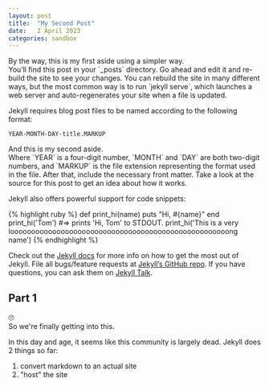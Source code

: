 ```yaml
---
layout: post
title:  "My Second Post"
date:   2 April 2023
categories: sandbox
---
```

<!-- TODO: move aside to the bottom of the paragraph. reading on mobile, the asides appear at the top of the paragraph, which doesn't make sense -->
<aside name="first" markdown="1">
By the way, this is my first aside using a simpler way.
</aside>
You’ll find this post in your `_posts` directory. Go ahead and edit it and re-build the site to see your changes. You can rebuild the site in many different ways, but the most common way is to run `jekyll serve`, which launches a web server and auto-regenerates your site when a file is updated.

Jekyll requires blog post files to be named according to the following format:

`YEAR-MONTH-DAY-title.MARKUP`

<aside markdown="1" name="second">
And this is my second aside.
</aside>
Where `YEAR` is a four-digit number, `MONTH` and `DAY` are both two-digit numbers, and `MARKUP` is the file extension representing the format used in the file. After that, include the necessary front matter. Take a look at the source for this post to get an idea about how it works.

Jekyll also offers powerful support for code snippets:

{% highlight ruby %}
def print_hi(name)
  puts "Hi, #{name}"
end
print_hi('Tom')
#=> prints 'Hi, Tom' to STDOUT.
print_hi('This is a very loooooooooooooooooooooooooooooooooooooooooooooooooooong name')
{% endhighlight %}

Check out the [Jekyll docs][jekyll-docs] for more info on how to get the most out of Jekyll. File all bugs/feature requests at [Jekyll’s GitHub repo][jekyll-gh]. If you have questions, you can ask them on [Jekyll Talk][jekyll-talk].

## Part 1
<aside markdown="1" name="finally">
🙄
</aside>
So we're finally getting into this.

In this day and age, it seems like this community is largely dead. Jekyll does 2 things so far:
1. convert markdown to an actual site
2. "host" the site

[jekyll-docs]: https://jekyllrb.com/docs/home
[jekyll-gh]:   https://github.com/jekyll/jekyll
[jekyll-talk]: https://talk.jekyllrb.com/
